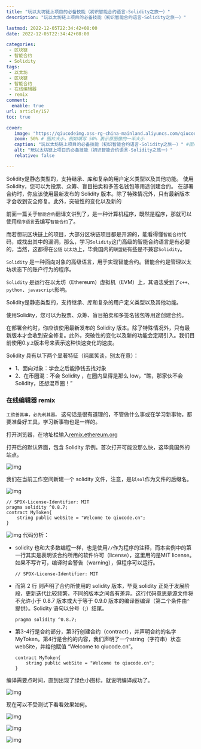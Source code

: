 ```yaml
---
title: "玩以太坊链上项目的必备技能（初识智能合约语言-Solidity之旅一）"
description: "玩以太坊链上项目的必备技能（初识智能合约语言-Solidity之旅一）"

lastmod: 2022-12-05T22:34:42+08:00
date: 2022-12-05T22:34:42+08:00

categories:
 - 区块链
 - 智能合约
 - Solidity
tags:
 - 以太坊
 - 区块链
 - 智能合约
 - 在线编辑器
 - remix
comment:
  enable: true
url: article/157
toc: true

cover:
   image: "https://qiucodeimg.oss-rg-china-mainland.aliyuncs.com/qiucode2020/1670250331145.png" #图片路径例如：posts/tech/123/123.png
   zoom: 50% # 图片大小，例如填写 50% 表示原图像的一半大小
   caption: "玩以太坊链上项目的必备技能（初识智能合约语言-Solidity之旅一）" #图片底部描述
   alt: "玩以太坊链上项目的必备技能（初识智能合约语言-Solidity之旅一）"
   relative: false

---
```


Solidity是静态类型的，支持继承、库和复杂的用户定义类型以及其他功能。 使用Solidity，您可以为投票、众筹、盲目拍卖和多签名钱包等用途创建合约。 在部署合约时，你应该使用最新发布的 Solidity 版本。除了特殊情况外，只有最新版本才会收到安全修复。此外，突破性的变化以及新的

<!--more-->

前面一篇关于`智能合约`翻译文讲到了，是一种计算机程序，既然是程序，那就可以使用`程序语言`去编写`智能合约`了。

而若想玩区块链上的项目，大部分区块链项目都是开源的，能看得懂`智能合约`代码，或找出其中的漏洞，那么，学习`Solidity`这门高级的智能合约语言是有必要的，当然，这都得在`公链` `以太坊`上，毕竟国内的`联盟链`有些是不兼容`Solidity`。

`Solidity` 是一种面向对象的高级语言，用于实现智能合约。智能合约是管理以太坊状态下的账户行为的程序。

`Solidity` 是运行在以太坊（Ethereum）虚拟机（EVM）上，其语法受到了`c++`、`python`、`javascript`影响。

Solidity是静态类型的，支持继承、库和复杂的用户定义类型以及其他功能。

使用Solidity，您可以为投票、众筹、盲目拍卖和多签名钱包等用途创建合约。

在部署合约时，你应该使用最新发布的 Solidity 版本。除了特殊情况外，只有最新版本才会收到安全修复。此外，突破性的变化以及新的功能会定期引入。我们目前使用0.y.z版本号来表示这种快速变化的速度。

Solidity 具有以下两个显著特征（纯属笑谈，别太在意）：

- 1、面向对象：学会之后能挣钱去找对象
- 2、在币圈混：不会 Solidity ，在圈内显得是那么 low，“瞧，那家伙不会 Solidity，还想混币圈！”

### 在线编辑器 remix

`工欲善其事，必先利其器。` 这句话是很有道理的，不管做什么事或在学习新事物，都要准备好工具，学习新事物也是一样的。

打开浏览器，在地址栏输入[remix.ethereum.org](https://remix.ethereum.org/)

打开后的默认界面，包含 Solidity 示例。首次打开可能没那么快，这毕竟国外的站点。

![img](https://qiucodeimg.oss-rg-china-mainland.aliyuncs.com/qiucode2020/1670250331145.png)

我们在当前工作空间新建一个 solidity 文件，注意，是以`sol`作为文件的后缀名。

![img](https://qiucodeimg.oss-rg-china-mainland.aliyuncs.com/qiucode2020/1670250358012.png)

```solidity
// SPDX-License-Identifier: MIT
pragma solidity ^0.8.7;
contract MyToken{
    string public webSite = "Welcome to qiucode.cn";
}
```



![img](https://qiucodeimg.oss-rg-china-mainland.aliyuncs.com/qiucode2020/1670250398321.png)
代码分析：

- solidity 也和大多数编程一样，也是使用`//`作为程序的注释，而本实例中的第一行其实是表明该合约所用的软件许可（license），这里用的是MIT license。如果不写许可，编译时会警告（warning），但程序可以运行。

  ```solidity
  // SPDX-License-Identifier: MIT
  ```

  

- 而第 2 行 则声明了合约所使用的 solidity 版本，毕竟 solidity 正处于发展阶段，更新迭代比较频繁，不同的版本之间各有差异。这行代码意思是源文件将不允许小于 0.8.7 版本或大于等于 0.9.0 版本的编译器编译（第二个条件由`^`提供）。Solidity 语句以分号（;）结尾。

  ```solidity
  pragma solidity ^0.8.7;
  ```

  

- 第3-4行是合约部分，第3行创建合约（contract），并声明合约的名字 MyToken。第4行是合约的内容，我们声明了一个string（字符串）状态 webSite，并给他赋值 “Welcome to qiucode.cn”。

  ```solidity
  contract MyToken{
      string public webSite = "Welcome to qiucode.cn";
  }
  ```

  

编译需要点时间，直到出现了绿色小图标，就说明编译成功了。

![img](https://qiucodeimg.oss-rg-china-mainland.aliyuncs.com/qiucode2020/1670250441325.png)

现在可以不受测试下看看效果如何。

![img](https://qiucodeimg.oss-rg-china-mainland.aliyuncs.com/qiucode2020/1670250464214.png)

![img](https://qiucodeimg.oss-rg-china-mainland.aliyuncs.com/qiucode2020/1670250485289.png)

![img](https://qiucodeimg.oss-rg-china-mainland.aliyuncs.com/qiucode2020/1670250514797.png)